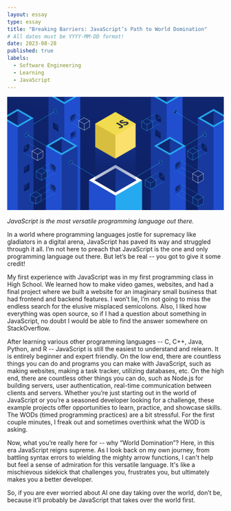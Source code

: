 ```yaml
---
layout: essay
type: essay
title: "Breaking Barriers: JavaScript’s Path to World Domination"
# All dates must be YYYY-MM-DD format!
date: 2023-08-28
published: true
labels:
  - Software Engineering
  - Learning
  - JavaScript
---
```


<img class="rounded float-start pe-4" src="../img/igniting/javascript.png">

*JavaScript is the most versatile programming language out there.*

In a world where programming languages jostle for supremacy like gladiators in a digital arena, JavaScript has paved its way and struggled through it all. I’m not here to preach that JavaScript is the one and only programming language out there. But let’s be real -- you got to give it some credit! 

My first experience with JavaScript was in my first programming class in High School. We learned how to make video games, websites, and had a final project where we built a website for an imaginary small business that had frontend and backend features. I won’t lie, I’m not going to miss the endless search for the elusive misplaced semicolons. Also, I liked how everything was open source, so if I had a question about something in JavaScript, no doubt I would be able to find the answer somewhere on StackOverflow. 

After learning various other programming languages -- C, C++, Java, Python, and R -- JavaScript is still the easiest to understand and relearn. It is entirely beginner and expert friendly. On the low end, there are countless things you can do and programs you can make with JavaScript, such as making websites, making a task tracker, utilizing databases, etc. On the high end, there are countless other things you can do, such as Node.js for building servers, user authentication, real-time communication between clients and servers. Whether you’re just starting out in the world of JavaScript or you’re a seasoned developer looking for a challenge, these example projects offer opportunities to learn, practice, and showcase skills. The WODs (timed programming practices) are a bit stressful. For the first couple minutes, I freak out and sometimes overthink what the WOD is asking. 

Now, what you’re really here for -- why “World Domination”? Here, in this era JavaScript reigns supreme. As I look back on my own journey, from battling syntax errors to wielding the mighty arrow functions, I can't help but feel a sense of admiration for this versatile language. It's like a mischievous sidekick that challenges you, frustrates you, but ultimately makes you a better developer.

So, if you are ever worried about AI one day taking over the world, don’t be, because it’ll probably be JavaScript that takes over the world first. 


